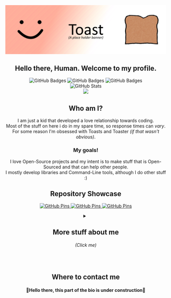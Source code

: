 ![Banner](Banner.png)
<h2 align="center">Hello there, Human. Welcome to my profile.</h2>
  
<p align="center">
  <img src="https://visitor-badge.laobi.icu/badge?page_id=AndrewToasterr.AndrewToaster" alt="GitHub Badges" />
  <img src="https://img.shields.io/github/followers/AndrewToaster.svg?style=social&label=Follow" alt="GitHub Badges" />
  <img src="https://img.shields.io/badge/-Developer-gray?style=flat-round&logo=csharp" alt="GitHub Badges" />
  </br>
  <img src="https://github-readme-stats.vercel.app/api?username=AndrewToaster&count_private=true&show_icons=true&hide=contribs&&theme=react&custom_title=⠀⠀⠀⠀⠀⠀⠀⠀⠀⠀⠀⠀Andrew's Officer Card" alt="GitHub Stats" />
  </br>
  <img src="https://github-readme-stats.vercel.app/api/top-langs/?username=AndrewToaster&card_width=446&hide=mcfunction&layout=compact&theme=react&show_icons=true&custom_title=⠀⠀⠀⠀⠀⠀⠀⠀ ⠀⠀⠀⠀⠀Used+Languages" />
</p>

<h2 align="center">Who am I?</h2>
<p align="center">
  I am just a kid that developed a love relationship towards coding.<br/>
  Most of the stuff on here i do in my spare time, so response times can <i>vary</i>.<br/>
  For some reason I'm obsessed with Toasts and Toaster <i>(if that wasn't obvious)</i>.
</p>
  
<h3 align="center">My goals!</h3>
  
<p align="center">
  I love Open-Source projects and my intent is to make stuff that is Open-Sourced and that can help other people.<br/>
  I mostly develop libraries and Command-Line tools, although I do other stuff :)
</p>

<h2 align="center">Repository Showcase</h2>
<p align="center">
    <a href="https://github.com/AndrewToaster/ForgedCurse">
      <img src="https://github-readme-stats.vercel.app/api/pin/?username=AndrewToaster&repo=ForgedCurse&show_owner=True" alt="GitHub Pins" />
    </a>
    <a href="https://github.com/AndrewToaster/LoadersHeavySlam">
      <img src="https://github-readme-stats.vercel.app/api/pin/?username=AndrewToaster&repo=LoadersHeavySlam&show_owner=True" alt="GitHub Pins" />
    </a>
    <a href="https://github.com/AndrewToaster/SharpRinth">
      <img src="https://github-readme-stats.vercel.app/api/pin/?username=AndrewToaster&repo=SharpRinth&show_owner=True" alt="GitHub Pins" />
    </a>
</p>

<details>
  <summary align="center">
    <h2>More stuff about me</br><h6><i>(Click me)</i></h6></h2>
  </summary>
  <h4 align="center">🚧Hello there, this part of the bio is under construction🚧</h4>
</details>
<br>

<h2 align="center">Where to contact me</h2>
<p align="center">
  <h4 align="center">🚧Hello there, this part of the bio is under construction🚧</h4>
</p>
